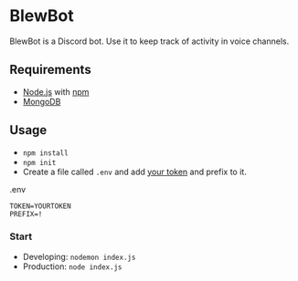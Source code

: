 # BlewBot

BlewBot is a Discord bot. Use it to keep track of activity in voice channels.

## Requirements

- [Node.js](https://nodejs.org/en/) with [npm](https://www.npmjs.com/)
- [MongoDB](https://www.mongodb.com/try/download/community)

## Usage

- `npm install`
- `npm init`
- Create a file called `.env` and add [your token](https://discord.com/developers) and prefix to it.

.env

```.env
TOKEN=YOURTOKEN
PREFIX=!
```

### Start

- Developing: `nodemon index.js`
- Production: `node index.js`
